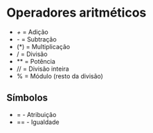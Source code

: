 # Operadores aritméticos

* *+* = Adição
* *-* = Subtração
* (*) = Multiplicação
*  /  = Divisão
* **  = Potência
* //  = Divisão inteira
*  %  = Módulo (resto da divisão)

## Símbolos
* =  - Atribuição
* == - Igualdade
 